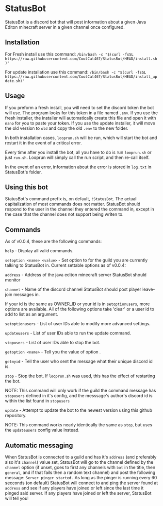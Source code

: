 # StatusBot
StatusBot is a discord bot that will post information about a given Java Editon minecraft server in a given channel once configured.


## Installation
For Fresh install use this command:
`/bin/bash -c "$(curl -fsSL https://raw.githubusercontent.com/CoolCat467/StatusBot/HEAD/install.sh)"`

For update installation use this command:
`/bin/bash -c "$(curl -fsSL https://raw.githubusercontent.com/CoolCat467/StatusBot/HEAD/install_update.sh)"`


## Usage
If you preform a fresh install, you will need to set the discord token the bot will use.
The program looks for this token in a file named `.env`. If you use the fresh installer,
the installer will automatically create this file and open it with `nano` for you to paste
your token. If you use the update installer, it will move the old version to `old` and copy
the old `.env` to the new folder.

In both installation cases, `looprun.sh` will be run, which will start the bot and restart
it in the event of a critical error.

Every time after you install the bot, all you have to do is run `looprun.sh` or just
`run.sh`. Looprun will simply call the run script, and then re-call itself.

In the event of an error, information about the error is stored in `log.txt` in StatusBot's
folder.

## Using this bot
StatusBot's command prefix is, on default, `!StatusBot`. The actual capitalization of
most commands does not matter. StatusBot should respond to the user in the channel
they entered the command in, except in the case that the channel does not support
being writen to.

## Commands
As of v0.0.4, these are the following commands:

`help` - Display all valid commands.

`setoption <name> <value>` - Set option <name> to <value> for the guild you are currently
  talking to StatusBot in. Current settable options as of v0.0.4:
  
   `address` - Address of the java editon minecraft server StatusBot should monitor
   
   `channel` - Name of the discord channel StatusBot should post player leave-join messages in.
  
  If your id is the same as OWNER_ID or your id is in `setoptionusers`, more options are available.
  All of the following options take 'clear' or a user id to add to list as an argument.
  
   `setoptionusers` - List of user IDs able to modify more advanced settings.
   
   `updateusers` - List of user IDs able to run the update command.
   
   `stopusers` - List of user IDs able to stop the bot.

`getoption <name>` - Tell you the value of option <name>.

`getmyid` - Tell the user who sent the message what their unique discord id is.

`stop` - Stop the bot. If `looprun.sh` was used, this has the effect of restarting the bot.
  
  NOTE: This command will only work if the guild the command message has `stopusers` defined
  in it's config, and the messsage's author's discord id is within the list found in `stopusers`

`update` - Attempt to update the bot to the newest version using this github repository.
  
  NOTE: This command works nearly identically the same as `stop`, but uses the `updateusers`
  config value instead.

## Automatic messaging
When StatusBot is connected to a guild and has it's `address` (and preferably also it's `channel`)
value set, StatusBot will go to the channel defined by the `channel` option (if unset, goes to first
any channels with `bot` in the title, then `general`, and if that fails then a random text channel)
and post the following message: `Server pinger started.` As long as the pinger is running every 60
secconds (on default) StatusBot will connect to and ping the server found at `address` and see if
any players have joined or left since the last time it pinged said server. If any players have
joined or left the server, StatusBot will tell you!
